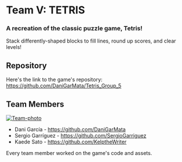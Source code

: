 # Team V: TETRIS

### A recreation of the classic puzzle game, Tetris!

Stack differently-shaped blocks to fill lines, round up scores, and clear levels!



## Repository
Here's the link to the game's repository:
https://github.com/DaniGarMata/Tetris_Group_5

## Team Members

<a href="https://ibb.co/4dc4XxQ"><img src="https://i.ibb.co/bJxNCnf/Team-photo.jpg" alt="Team-photo" border="0"></a>

- Dani García - https://github.com/DaniGarMata
- Sergio Garríguez - https://github.com/SergioGarriguez
- Kaede Sato - https://github.com/KelptheWriter

Every team member worked on the game's code and assets.
